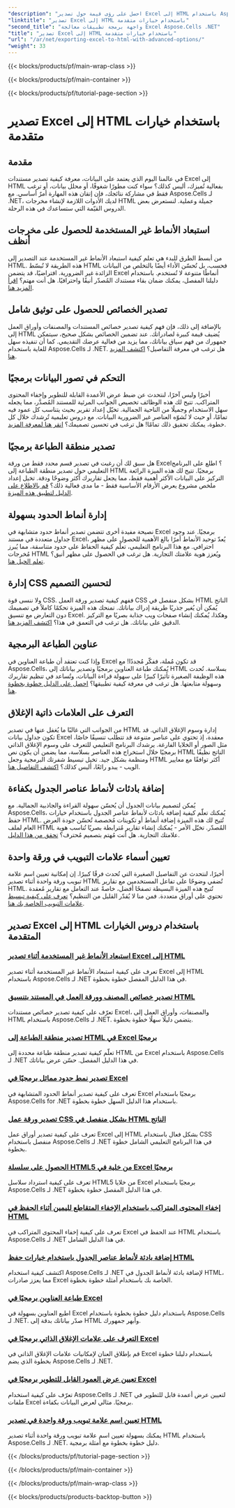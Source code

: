 ```yaml
---
"description": "احصل على رؤى قيمة حول تصدير Excel إلى HTML باستخدام Aspose.Cells لـ .NET من خلال دروس تعليمية مفصلة حول خيارات متقدمة مختلفة، مما يعزز تصدير المستندات لديك."
"linktitle": "تصدير Excel إلى HTML باستخدام خيارات متقدمة"
"second_title": "واجهة برمجة تطبيقات معالجة Excel Aspose.Cells .NET"
"title": "تصدير Excel إلى HTML باستخدام خيارات متقدمة"
"url": "/ar/net/exporting-excel-to-html-with-advanced-options/"
"weight": 33
---
```


{{< blocks/products/pf/main-wrap-class >}}

{{< blocks/products/pf/main-container >}}

{{< blocks/products/pf/tutorial-page-section >}}

# تصدير Excel إلى HTML باستخدام خيارات متقدمة

## مقدمة

في عالمنا اليوم الذي يعتمد على البيانات، معرفة كيفية تصدير مستندات Excel إلى HTML بفعالية تُميزك، أليس كذلك؟ سواء كنت مطورًا شغوفًا، أو محلل بيانات، أو ترغب فقط في مشاركة نتائجك، فإن إتقان هذه المهارة أمرٌ أساسي. مع Aspose.Cells لـ .NET، لديك الأدوات اللازمة لإنشاء مخرجات HTML جميلة وعملية. لنستعرض بعض الدروس القيّمة التي ستساعدك في هذه الرحلة.

## استبعاد الأنماط غير المستخدمة للحصول على مخرجات أنظف

من أبسط الطرق للبدء هي تعلم كيفية استبعاد الأنماط غير المستخدمة عند التصدير إلى HTML. هذه الطريقة لا تُبسّط HTML فحسب، بل تُحسّن الأداء أيضًا بالتخلص من البيانات الزائدة غير الضرورية. افتراضيًا، قد يتضمن Excel أنماطًا متنوعة لا تُستخدم. باستخدام دليلنا المفصل، يمكنك ضمان بقاء مستندك المُصدّر أنيقًا واحترافيًا. هل أنت مهتم؟ [اقرأ المزيد هنا](./excluding-unused-styles/).

## تصدير الخصائص للحصول على توثيق شامل

بالإضافة إلى ذلك، فإن فهم كيفية تصدير خصائص المستندات والمصنفات وأوراق العمل إلى HTML يُضيف قيمة كبيرة لصادراتك. عند تضمين الخصائص بشكل صحيح، سيتمكن جمهورك من فهم سياق بياناتك، مما يزيد من فعالية عرضك التقديمي. كما أن تنفيذه سهل للغاية باستخدام Aspose.Cells لـ .NET. هل ترغب في معرفة التفاصيل؟ [اكتشف المزيد هنا](./exporting-document-workbook-and-worksheet-properties/).

## التحكم في تصور البيانات برمجيًا

أخيرًا وليس آخرًا، لنتحدث عن ضبط عرض الأعمدة القابلة للتطوير وإخفاء المحتوى المتراكب. تتيح لك هذه الوظائف تخصيص الجوانب المرئية للمستند المُصدَّر، مما يجعله سهل الاستخدام وجميلًا من الناحية الجمالية. تخيّل إعداد تقرير بحيث يتناسب كل عمود فيه تمامًا، أو حيث لا تُشوّه العناصر غير الضرورية البيانات. مع دروس تعليمية تُرشدك خلال كل خطوة، يمكنك تحقيق ذلك تمامًا! هل ترغب في تحسين تصميمك؟ [انقر هنا لمعرفة المزيد](./setting-scalable-column-width/).

## تصدير منطقة الطباعة برمجيًا

هل سبق لك أن رغبت في تصدير قسم محدد فقط من ورقة Excel؟ اطلع على البرنامج التعليمي حول تصدير منطقة الطباعة إلى HTML برمجيًا. تتيح لك هذه الميزة الرائعة التركيز على البيانات الأكثر أهمية فقط، مما يجعل تقاريرك أكثر وضوحًا ودقة. تخيل إعداد ملخص مشروع يعرض الأرقام الأساسية فقط - ما مدى فعالية ذلك؟ [قم بالاطلاع على الدليل لتطبيق هذه الميزة](./exporting-print-area/).

## إدارة أنماط الحدود بسهولة

نصيحة مفيدة أخرى تتضمن تصدير أنماط حدود متشابهة في Excel برمجيًا. عند وجود جداول متعددة في مستند Excel، يُعدّ توحيد الأنماط أمرًا بالغ الأهمية للحصول على مظهر احترافي. مع هذا البرنامج التعليمي، تعلّم كيفية الحفاظ على حدود متناسقة، مما يُبرز مُخرجات HTML ويُعزز هوية علامتك التجارية. هل ترغب في الحصول على مظهر أنيق؟ [تعلم الحيل هنا](./exporting-similar-border-style/).

## إدارة CSS لتحسين التصميم

ولا ننسى قوة CSS. ففهم كيفية تصدير ورقة العمل CSS بشكل منفصل في HTML الناتج يُمكن أن يُغير جذريًا طريقة إدراك بياناتك. تمنحك هذه الميزة تحكمًا كاملاً في تصميمك دون التعارض مع تنسيق Excel. وهكذا، يُمكنك إنشاء صفحات ويب جذابة بصريًا مع التركيز الدقيق على بياناتك. هل ترغب في التعمق في هذا؟ [اكتشف المزيد هنا](./exporting-worksheet-css-separately/).

## عناوين الطباعة البرمجية

وإذا كنت تعتقد أن طباعة العناوين في Excel قد تكون مُملة، ففكّر مُجددًا! مع Aspose.Cells، يُمكنك طباعة العناوين برمجيًا وتصدير بياناتك إلى HTML بسلاسة. تُحدث هذه الوظيفة الصغيرة تأثيرًا كبيرًا على سهولة قراءة البيانات، وتُساعد في تنظيم تقاريرك وسهولة متابعتها. هل ترغب في معرفة كيفية تطبيقها؟ [احصل على الدليل خطوة بخطوة هنا](./printing-headings/).

## التعرف على العلامات ذاتية الإغلاق

من الجوانب التي غالبًا ما يُغفل عنها في تصدير HTML إدارة وسوم الإغلاق الذاتي. قد تكون جداول بيانات Excel معقدة، إذ تحتوي على عناصر متنوعة قد تتطلب تنسيقًا خاصًا، مثل الصور أو الخلايا الفارغة. يرشدك البرنامج التعليمي للتعرف على وسوم الإغلاق الذاتي برمجيًا خلال استخراج هذه العناصر بسلاسة، مما يضمن أن يكون نص HTML الناتج نظيفًا ومنظمة بشكل جيد. تخيل تبسيط شفرتك البرمجية وجعل HTML أكثر توافقًا مع معايير الويب - يبدو رائعًا، أليس كذلك؟ [اكتشف التفاصيل هنا](./recognizing-self-closing-tags/).

## إضافة بادئات لأنماط عناصر الجدول بكفاءة

يُمكن لتصميم بيانات الجدول أن يُحسّن سهولة القراءة والجاذبية الجمالية. مع Aspose.Cells، يُمكنك تعلّم كيفية إضافة بادئات لأنماط عناصر الجدول باستخدام خيارات حفظ HTML. تُتيح لك هذه الميزة إضافة أنماط أو تكوينات مُخصصة تُحسّن جودة العرض العام لملف HTML المُصدّر. تخيّل الأمر - يُمكنك إنشاء تقارير مُترابطة بصريًا تُناسب هوية علامتك التجارية. هل أنت مُهتم بتصميم مُحترف؟ [تحقق من هذا الدليل](./prefixing-table-elements-styles/).

## تعيين أسماء علامات التبويب في ورقة واحدة

أخيرًا، لنتحدث عن التفاصيل الصغيرة التي تُحدث فرقًا كبيرًا. إن إمكانية تعيين اسم علامة تبويب ورقة واحدة أثناء تصدير HTML تُضفي وضوحًا على تفاعل المستخدمين مع تقارير HTML. تُتيح هذه الميزة البسيطة تصفحًا أفضل، خاصةً عند التعامل مع تقارير مُعقدة تحتوي على أوراق متعددة. فمن منا لا يُقدّر القليل من التنظيم؟ [تعرف على كيفية تبسيط علامات التبويب الخاصة بك هنا](./setting-single-sheet-tab-name/).


## تصدير Excel إلى HTML باستخدام دروس الخيارات المتقدمة
### [استبعاد الأنماط غير المستخدمة أثناء تصدير Excel إلى HTML](./excluding-unused-styles/)
تعرف على كيفية استبعاد الأنماط غير المستخدمة أثناء تصدير Excel إلى HTML باستخدام Aspose.Cells لـ .NET في هذا الدليل المفصل خطوة بخطوة.
### [تصدير خصائص المصنف وورقة العمل في المستند بتنسيق HTML](./exporting-document-workbook-and-worksheet-properties/)
تعرّف على كيفية تصدير خصائص مستندات Excel، والمصنفات، وأوراق العمل إلى HTML باستخدام Aspose.Cells لـ .NET. يتضمن دليلًا سهلًا خطوة بخطوة.
### [تصدير منطقة الطباعة إلى HTML في Excel برمجيًا](./exporting-print-area/)
تعلّم كيفية تصدير منطقة طباعة محددة إلى HTML من Excel باستخدام Aspose.Cells لـ .NET في هذا الدليل المفصل. حسّن عرض بياناتك.
### [تصدير نمط حدود مماثل برمجيًا في Excel](./exporting-similar-border-style/)
تعرف على كيفية تصدير أنماط الحدود المتشابهة في Excel برمجيًا باستخدام Aspose.Cells for .NET باستخدام هذا الدليل السهل خطوة بخطوة.
### [تصدير ورقة عمل CSS بشكل منفصل في HTML الناتج](./exporting-worksheet-css-separately/)
تعرف على كيفية تصدير أوراق عمل Excel إلى HTML بشكل فعال باستخدام CSS منفصل باستخدام Aspose.Cells لـ .NET في هذا البرنامج التعليمي الشامل خطوة بخطوة.
### [الحصول على سلسلة HTML5 من خلية في Excel برمجيًا](./getting-html5-string-from-cell/)
تعرف على كيفية استرداد سلاسل HTML5 من خلايا Excel برمجيًا باستخدام Aspose.Cells لـ .NET في هذا الدليل المفصل خطوة بخطوة.
### [إخفاء المحتوى المتراكب باستخدام الإخفاء المتقاطع لليمين أثناء الحفظ في HTML](./hiding-overlaid-content-with-cross-hide-right/)
تعرف على كيفية إخفاء المحتوى المتراكب في Excel عند الحفظ في HTML باستخدام Aspose.Cells لـ .NET في هذا الدليل الشامل.
### [إضافة بادئة لأنماط عناصر الجدول باستخدام خيارات حفظ HTML](./prefixing-table-elements-styles/)
اكتشف كيفية استخدام Aspose.Cells لـ .NET لإضافة بادئة لأنماط الجدول في HTML، مما يعزز صادرات Excel الخاصة بك باستخدام أمثلة خطوة بخطوة.
### [طباعة العناوين برمجيًا في Excel](./printing-headings/)
اطبع العناوين بسهولة في Excel باستخدام دليل خطوة بخطوة باستخدام Aspose.Cells لـ .NET. صدّر بياناتك بدقة إلى HTML وأبهر جمهورك.
### [التعرف على علامات الإغلاق الذاتي برمجيًا في Excel](./recognizing-self-closing-tags/)
قم بإطلاق العنان لإمكانيات علامات الإغلاق الذاتي في Excel باستخدام دليلنا خطوة بخطوة الذي يضم Aspose.Cells لـ .NET.
### [تعيين عرض العمود القابل للتطوير برمجيًا في Excel](./setting-scalable-column-width/)
تعرّف على كيفية استخدام Aspose.Cells لـ .NET لتعيين عرض أعمدة قابل للتطوير في ملفات Excel برمجيًا. مثالي لعرض البيانات بكفاءة.
### [تعيين اسم علامة تبويب ورقة واحدة في تصدير HTML](./setting-single-sheet-tab-name/)
يمكنك بسهولة تعيين اسم علامة تبويب ورقة واحدة أثناء تصدير HTML باستخدام Aspose.Cells لـ .NET. دليل خطوة بخطوة مع أمثلة برمجية.

{{< /blocks/products/pf/tutorial-page-section >}}

{{< /blocks/products/pf/main-container >}}

{{< /blocks/products/pf/main-wrap-class >}}

{{< blocks/products/products-backtop-button >}}